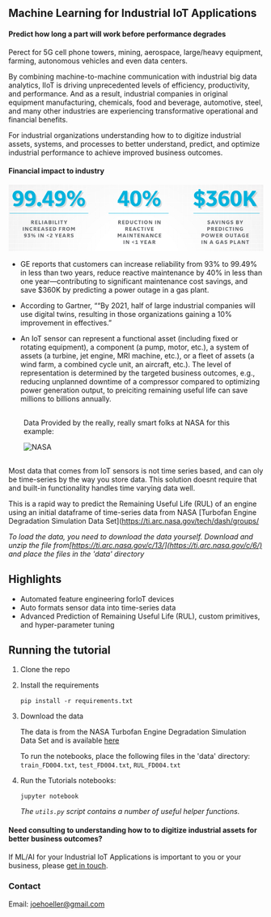 ## Machine Learning for Industrial IoT Applications
#### Predict how long a part will work before performance degrades

Perect for 5G cell phone towers, mining, aerospace, large/heavy equipment, farming, autonomous vehicles and even data centers.

By combining machine-to-machine communication with industrial big data analytics, IIoT is driving unprecedented levels of efficiency, productivity, and performance. And as a result, industrial companies in original equipment manufacturing, chemicals, food and beverage, automotive, steel, and many other industries are experiencing transformative operational and financial benefits.

For industrial organizations understanding how to to digitize industrial assets, systems, and processes to better understand, predict, and optimize industrial performance to achieve improved business outcomes. 

#### Financial impact to industry

![github-small](img/iot-savings.png)

* GE reports that customers can increase reliability from 93% to 99.49% in less than two years, reduce reactive maintenance by 40% in less than one year—contributing to significant maintenance cost savings, and save $360K by predicting a power outage in a gas plant.

* According to Gartner, ““By 2021, half of large industrial companies will use digital twins, resulting in those organizations gaining a 10% improvement in effectives.”

* An IoT sensor can represent a functional asset (including fixed or rotating equipment), a component (a pump, motor, etc.), a system of assets (a turbine, jet engine, MRI machine, etc.), or a fleet of assets (a wind farm, a combined cycle unit, an aircraft, etc.). The level of representation is determined by the targeted business outcomes, e.g., reducing unplanned downtime of a compressor compared to optimizing power generation output, to preiciting remaining useful life can save millions to billions annually.



<div style="margin:30px">
   <p>Data Provided by the really, really smart folks at NASA for this example:</p>
   <img style="display:inline" width=15% src="https://upload.wikimedia.org/wikipedia/commons/e/e5/NASA_logo.svg" alt="NASA" />
</div>

Most data that comes from IoT sensors is not time series based, and can oly be time-series by the way you store data. 
This solution doesnt require that and built-in functionality handles time varying data well. 

This is a rapid way to predict the Remaining Useful Life (RUL) of an engine using an initial dataframe of time-series data from NASA [Turbofan Engine Degradation Simulation Data Set](https://ti.arc.nasa.gov/tech/dash/groups/

*To load the data, you need to download the data yourself. Download and unzip the file from[https://ti.arc.nasa.gov/c/13/](https://ti.arc.nasa.gov/c/6/) and place the files in the 'data' directory*

## Highlights
* Automated feature engineering forIoT devices
* Auto formats sensor data into time-series data
* Advanced Prediction of Remaining Useful Life (RUL), custom primitives, and hyper-parameter tuning

## Running the tutorial
1. Clone the repo


2. Install the requirements

    ```
    pip install -r requirements.txt
    ```
    

3. Download the data

    The data is from the NASA Turbofan Engine Degradation Simulation Data Set
    and is available [here](https://ti.arc.nasa.gov/tech/dash/groups/pcoe/prognostic-data-repository/#turbofan)

    To run the notebooks, place the following files in the 'data' directory:
    `train_FD004.txt`, `test_FD004.txt`, `RUL_FD004.txt`

4. Run the Tutorials notebooks:<br>

    ```
    jupyter notebook
    ```

    *The `utils.py` script contains a number of useful helper functions.*


#### Need consulting to understanding how to to digitize industrial assets for better business outcomes?

If ML/AI for your Industrial IoT Applications is important to you or your business, please [get in touch](https://www.linkedin.com/in/computer-vision-engineer/).

### Contact

Email: joehoeller@gmail.com


